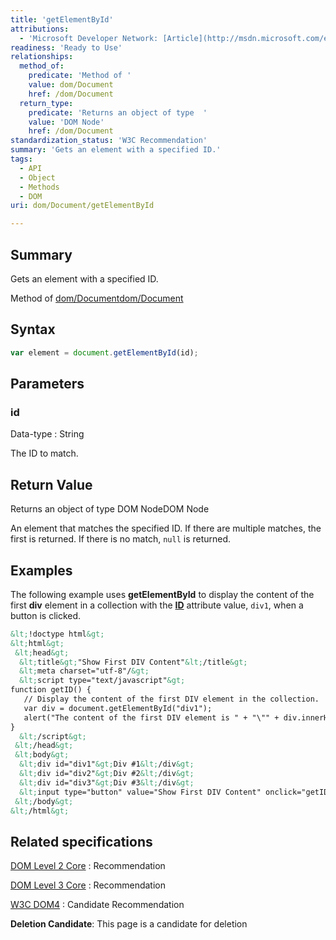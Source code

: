 ```yaml
---
title: 'getElementById'
attributions:
  - 'Microsoft Developer Network: [Article](http://msdn.microsoft.com/en-us/library/ie/hh828809%28v=vs.85%29.aspx)'
readiness: 'Ready to Use'
relationships:
  method_of:
    predicate: 'Method of '
    value: dom/Document
    href: /dom/Document
  return_type:
    predicate: 'Returns an object of type  '
    value: 'DOM Node'
    href: /dom/Document
standardization_status: 'W3C Recommendation'
summary: 'Gets an element with a specified ID.'
tags:
  - API
  - Object
  - Methods
  - DOM
uri: dom/Document/getElementById

---
```

## Summary

Gets an element with a specified ID.

Method of [dom/Document](/dom/Document)[dom/Document](/dom/Document)

## Syntax

``` js
var element = document.getElementById(id);
```

## Parameters

### id

 Data-type
:   String

 The ID to match.

## Return Value

Returns an object of type DOM NodeDOM Node

An element that matches the specified ID. If there are multiple matches, the first is returned. If there is no match, `null` is returned.

## Examples

The following example uses **getElementById** to display the content of the first **div** element in a collection with the [**ID**](/html/attributes/id) attribute value, `div1`, when a button is clicked.

``` html
&lt;!doctype html&gt;
&lt;html&gt;
 &lt;head&gt;
  &lt;title&gt;"Show First DIV Content"&lt;/title&gt;
  &lt;meta charset="utf-8"/&gt;
  &lt;script type="text/javascript"&gt;
function getID() {
   // Display the content of the first DIV element in the collection.
   var div = document.getElementById("div1");
   alert("The content of the first DIV element is " + "\"" + div.innerHTML + "\".");
}
  &lt;/script&gt;
 &lt;/head&gt;
 &lt;body&gt;
  &lt;div id="div1"&gt;Div #1&lt;/div&gt;
  &lt;div id="div2"&gt;Div #2&lt;/div&gt;
  &lt;div id="div3"&gt;Div #3&lt;/div&gt;
  &lt;input type="button" value="Show First DIV Content" onclick="getID()"&gt;
 &lt;/body&gt;
&lt;/html&gt;
```

## Related specifications

[DOM Level 2 Core](http://www.w3.org/TR/DOM-Level-2-Core/core.html#ID-getElBId)
:   Recommendation

[DOM Level 3 Core](http://www.w3.org/TR/DOM-Level-3-Core/core.html#ID-getElBId)
:   Recommendation

[W3C DOM4](http://www.w3.org/TR/2014/CR-dom-20140508/#dom-nonelementparentnode-getelementbyid)
:   Candidate Recommendation

**Deletion Candidate**: This page is a candidate for deletion

